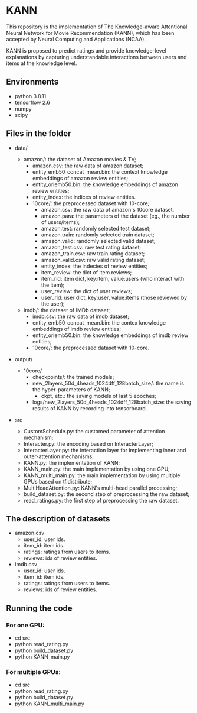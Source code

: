 # KANN
This repository is the implementation of The Knowledge-aware Attentional Neural Network for Movie Recommendation (KANN), which has been accepted by Neural Computing and Applications (NCAA).

KANN is proposed to predict ratings and provide knowledge-level explanations by capturing understandable interactions between users and items at the knowledge level.
## Environments
- python 3.8.11
- tensorflow 2.6
- numpy
- scipy
## Files in the folder
- data/
  - amazon/: the dataset of Amazon movies & TV;
    - amazon.csv: the raw data of amazon dataset;
    - entity_emb50_concat_mean.bin: the context knowledge embeddings of amazon review entities;
    - entity_oriemb50.bin: the knowledge embeddings of amazon review entities;
    - entity_index: the indices of review entities.
    - 10core/: the preprocessed dataset with 10-core;
      - amazon.csv: the raw data of amazon's 10core dataset.
      - amazon.para: the parameters of the dataset (eg., the number of users/items);
      - amazon.test: randomly selected test dataset;
      - amazon.train: randomly selected train dataset;
      - amazon.valid: randomly selected valid dataset;
      - amazon_test.csv: raw test rating dataset;
      - amazon_train.csv: raw train rating dataset;
      - amazon_valid.csv: raw valid rating dataset;
      - entity_index: the indecies of review entities;
      - item_review: the dict of item reviews;
      - item_rid: item dict, key:item, value:users (who interact with the item);
      - user_review: the dict of user reviews;
      - user_rid: user dict, key:user, value:items (those reviewed by the user);
  - imdb/: the dataset of IMDb dataset;
    - imdb.csv: the raw data of imdb dataset;
    - entity_emb50_concat_mean.bin: the contex knowledge embeddings of imdb review entities;
    - entity_oriemb50.bin: the knowledge embeddings of imdb review entities;
    - 10core/: the preprocessed dataset with 10-core.
    
- output/
  - 10core/
    - checkpoints/: the trained models;
    - new_2layers_50d_4heads_1024dff_128batch_size/: the name is the hyper-parameters of KANN;
      - ckpt, etc.: the saving models of last 5 epoches;
    - logs/new_2layers_50d_4heads_1024dff_128batch_size: the saving results of KANN by recording into tensorboard.
- src
  - CustomSchedule.py: the customed parameter of attention mechanism;
  - Interacter.py: the encoding based on InteracterLayer;
  - InteracterLayer.py: the interaction layer for implementing inner and outer-attention mechanisms;
  - KANN.py: the implementation of KANN;
  - KANN_main.py: the main implementation by using one GPU;
  - KANN_multi_main.py: the main implementation by using multiple GPUs based on tf.distribute;
  - MultiHeadAttention.py: KANN's multi-head parallel processing;
  - build_dataset.py: the second step of preprocessing the raw dataset;
  - read_ratings.py: the first step of preprocessing the raw dataset.
## The description of datasets
- amazon.csv
  - user_id: user ids.
  - item_id: item ids.
  - ratings: ratings from users to items.
  - reviews: ids of review entities.
- imdb.csv
  - user_id: user ids.
  - item_id: item ids.
  - ratings: ratings from users to items.
  - reviews: ids of review entities.
## Running the code
### For one GPU:
- cd src
- python read_rating.py
- python build_dataset.py
- python KANN_main.py
### For multiple GPUs:
- cd src
- python read_rating.py
- python build_dataset.py
- python KANN_multi_main.py
